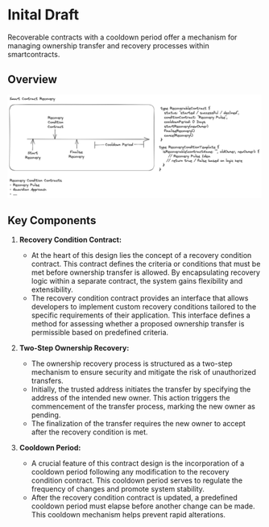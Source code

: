 # Inital Draft

Recoverable contracts with a cooldown period offer a mechanism for managing ownership transfer and recovery processes within smartcontracts.

## Overview

![Overview](https://github.com/RecoveryPulse/smartcontracts/blob/c2a375e02ab4253890cfb1564be7fd3218dad51d/docs/Overview.png)

## Key Components

1. **Recovery Condition Contract:**
    - At the heart of this design lies the concept of a recovery condition contract. This contract defines the criteria or conditions that must be met before ownership transfer is allowed. By encapsulating recovery logic within a separate contract, the system gains flexibility and extensibility.
    - The recovery condition contract provides an interface that allows developers to implement custom recovery conditions tailored to the specific requirements of their application. This interface defines a method for assessing whether a proposed ownership transfer is permissible based on predefined criteria.

2. **Two-Step Ownership Recovery:**
    - The ownership recovery process is structured as a two-step mechanism to ensure security and mitigate the risk of unauthorized transfers. 
    - Initially, the trusted address initiates the transfer by specifying the address of the intended new owner. This action triggers the commencement of the transfer process, marking the new owner as pending.
    - The finalization of the transfer requires the new owner to accept after the recovery condition is met.

3. **Cooldown Period:**
    - A crucial feature of this contract design is the incorporation of a cooldown period following any modification to the recovery condition contract. This cooldown period serves to regulate the frequency of changes and promote system stability.
    - After the recovery condition contract is updated, a predefined cooldown period must elapse before another change can be made. This cooldown mechanism helps prevent rapid alterations.
